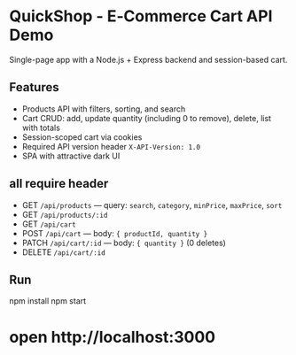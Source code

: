 # QuickShop - E‑Commerce Cart API Demo

Single-page app with a Node.js + Express backend and session-based cart.

## Features
- Products API with filters, sorting, and search
- Cart CRUD: add, update quantity (including 0 to remove), delete, list with totals
- Session-scoped cart via cookies
- Required API version header `X-API-Version: 1.0`
- SPA with attractive dark UI

## all require header
- GET `/api/products` — query: `search`, `category`, `minPrice`, `maxPrice`, `sort`
- GET `/api/products/:id`
- GET `/api/cart`
- POST `/api/cart` — body: `{ productId, quantity }`
- PATCH `/api/cart/:id` — body: `{ quantity }` (0 deletes)
- DELETE `/api/cart/:id`

## Run

npm install
npm start
# open http://localhost:3000
```



